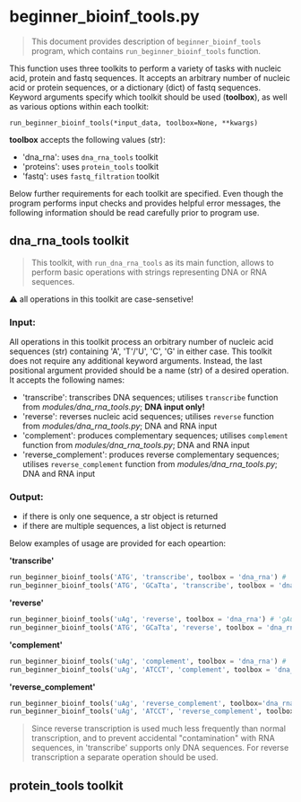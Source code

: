 # beginner_bioinf_tools.py
> This document provides description of `beginner_bioinf_tools` program, which contains `run_beginner_bioinf_tools` function.

This function uses three toolkits to perform a variety of tasks with nucleic acid, protein and fastq sequences. It accepts an arbitrary number of nucleic acid or protein sequences, or a dictionary (dict) of fastq sequences. Keyword arguments specify which toolkit should be used (**toolbox**), as well as various options within each toolkit: 

`run_beginner_bioinf_tools(*input_data, toolbox=None, **kwargs)`

**toolbox** accepts the following values (str):
- 'dna_rna': uses `dna_rna_tools` toolkit
- 'proteins': uses `protein_tools` toolkit
- 'fastq': uses `fastq_filtration` toolkit

Below further requirements for each toolkit are specified. Even though the program performs input checks and provides helpful error messages, the following information should be read carefully prior to program use.
## dna_rna_tools toolkit
> This toolkit, with `run_dna_rna_tools` as its main function, allows to perform basic operations with strings representing DNA or RNA sequences.

⚠️ all operations in this toolkit are case-sensetive!

### Input:

All operations in this toolkit process an orbitrary number of nucleic acid sequences (str) containing 'A', 'T'/'U', 'C', 'G' in either case. This toolkit does not require any additional keyword arguments. Instead, the last positional argument provided should be a name (str) of a desired operation. It accepts the following names:
- 'transcribe': transcribes DNA sequences; utilises `transcribe` function from *modules/dna_rna_tools.py*; **DNA input only!**
- 'reverse': reverses nucleic acid sequences; utilises `reverse` function from *modules/dna_rna_tools.py*; DNA and RNA input
- 'complement': produces complementary sequences; utilises `complement` function from *modules/dna_rna_tools.py*; DNA and RNA input
- 'reverse_complement': produces reverse complementary sequences; utilises `reverse_complement` function from *modules/dna_rna_tools.py*; DNA and RNA input

### Output:

- if there is only one sequence, a str object is returned
- if there are multiple sequences, a list object is returned

Below examples of usage are provided for each opeartion:

**'transcribe'**
```python
run_beginner_bioinf_tools('ATG', 'transcribe', toolbox = 'dna_rna') # 'TAC'
run_beginner_bioinf_tools('ATG', 'GCaTta', 'transcribe', toolbox = 'dna_rna') # ['TAC', 'CGtAat']
```
**'reverse'**
```python
run_beginner_bioinf_tools('uAg', 'reverse', toolbox = 'dna_rna') # 'gAu'
run_beginner_bioinf_tools('ATG', 'GCaTta', 'reverse', toolbox = 'dna_rna') # ['GTA', 'atTaCG']
```
**'complement'**
```python
run_beginner_bioinf_tools('uAg', 'complement', toolbox = 'dna_rna') # 'aUc'
run_beginner_bioinf_tools('uAg', 'ATCCT', 'complement', toolbox = 'dna_rna') # ['aUc', 'TAGGA']
```
**'reverse_complement'**
```python
run_beginner_bioinf_tools('uAg', 'reverse_complement', toolbox='dna_rna') # 'cUa'
run_beginner_bioinf_tools('uAg', 'ATCCT', 'reverse_complement', toolbox='dna_rna') # ['cUa', 'AGGAT']
```

> Since reverse transcription is used much less frequently than normal transcription, and to prevent accidental "contamination" with RNA sequences, in 'transcribe' supports only DNA sequences. For reverse transcription a separate operation should be used.

## protein_tools toolkit


